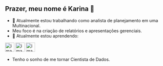 ## Prazer, meu nome é Karina 👋

- 🔭 Atualmente estou trabalhando como analista de planejamento em uma Multinacional.
- Meu foco é na criação de relatórios e apresentações gerenciais.
- 🌱 Atualmente estou aprendendo:
  
<img width="30" height="30" alt="image" src="https://github.com/user-attachments/assets/f4bfb833-af5c-4be5-baa7-aec578256ee7" /> 


<img width="30" height="30" alt="image" src="https://github.com/user-attachments/assets/f66def5c-b5b0-40cf-a912-a27a94790d6d" />

	
 <img width="30" height="30" alt="image" src="https://github.com/user-attachments/assets/f9f8f361-920e-4d86-a2b2-94017949ec39" />


-  Tenho o sonho de me tornar Cientista de Dados.
